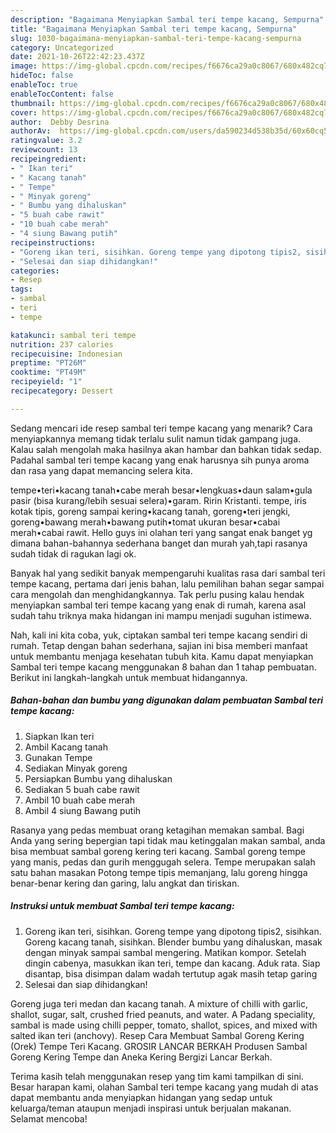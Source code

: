 ```yaml
---
description: "Bagaimana Menyiapkan Sambal teri tempe kacang, Sempurna"
title: "Bagaimana Menyiapkan Sambal teri tempe kacang, Sempurna"
slug: 1030-bagaimana-menyiapkan-sambal-teri-tempe-kacang-sempurna
category: Uncategorized
date: 2021-10-26T22:42:23.437Z
image: https://img-global.cpcdn.com/recipes/f6676ca29a0c8067/680x482cq70/sambal-teri-tempe-kacang-foto-resep-utama.jpg
hideToc: false
enableToc: true
enableTocContent: false
thumbnail: https://img-global.cpcdn.com/recipes/f6676ca29a0c8067/680x482cq70/sambal-teri-tempe-kacang-foto-resep-utama.jpg
cover: https://img-global.cpcdn.com/recipes/f6676ca29a0c8067/680x482cq70/sambal-teri-tempe-kacang-foto-resep-utama.jpg
author:  Debby Desrina
authorAv:  https://img-global.cpcdn.com/users/da590234d538b35d/60x60cq50/avatar.jpg
ratingvalue: 3.2
reviewcount: 13
recipeingredient:
- " Ikan teri"
- " Kacang tanah"
- " Tempe"
- " Minyak goreng"
- " Bumbu yang dihaluskan"
- "5 buah cabe rawit"
- "10 buah cabe merah"
- "4 siung Bawang putih"
recipeinstructions:
- "Goreng ikan teri, sisihkan. Goreng tempe yang dipotong tipis2, sisihkan. Goreng kacang tanah, sisihkan. Blender bumbu yang dihaluskan, masak dengan minyak sampai sambal mengering. Matikan kompor. Setelah dingin cabenya, masukkan ikan teri, tempe dan kacang. Aduk rata. Siap disantap, bisa disimpan dalam wadah tertutup agak masih tetap garing"
- "Selesai dan siap dihidangkan!"
categories:
- Resep
tags:
- sambal
- teri
- tempe

katakunci: sambal teri tempe 
nutrition: 237 calories
recipecuisine: Indonesian
preptime: "PT26M"
cooktime: "PT49M"
recipeyield: "1"
recipecategory: Dessert

---
```



Sedang mencari ide resep sambal teri tempe kacang yang menarik? Cara menyiapkannya memang tidak terlalu sulit namun tidak gampang juga. Kalau salah mengolah maka hasilnya akan hambar dan bahkan tidak sedap. Padahal sambal teri tempe kacang yang enak harusnya sih punya aroma dan rasa yang dapat memancing selera kita.


tempe•teri•kacang tanah•cabe merah besar•lengkuas•daun salam•gula pasir (bisa kurang/lebih sesuai selera)•garam. Ririn Kristanti. tempe, iris kotak tipis, goreng sampai kering•kacang tanah, goreng•teri jengki, goreng•bawang merah•bawang putih•tomat ukuran besar•cabai merah•cabai rawit. Hello guys ini olahan teri yang sangat enak banget yg dimana bahan-bahannya sederhana banget dan murah yah,tapi rasanya sudah tidak di ragukan lagi ok.

Banyak hal yang sedikit banyak mempengaruhi kualitas rasa dari sambal teri tempe kacang, pertama dari jenis bahan, lalu pemilihan bahan segar sampai cara mengolah dan menghidangkannya. Tak perlu pusing kalau hendak menyiapkan sambal teri tempe kacang yang enak di rumah, karena asal sudah tahu triknya maka hidangan ini mampu menjadi suguhan istimewa.


Nah, kali ini kita coba, yuk, ciptakan sambal teri tempe kacang sendiri di rumah. Tetap dengan bahan sederhana, sajian ini bisa memberi manfaat untuk membantu menjaga kesehatan tubuh kita. Kamu dapat menyiapkan Sambal teri tempe kacang menggunakan 8 bahan dan 1 tahap pembuatan. Berikut ini langkah-langkah untuk membuat hidangannya.

<!--inarticleads1-->

##### Bahan-bahan dan bumbu yang digunakan dalam pembuatan Sambal teri tempe kacang:

1. Siapkan  Ikan teri
1. Ambil  Kacang tanah
1. Gunakan  Tempe
1. Sediakan  Minyak goreng
1. Persiapkan  Bumbu yang dihaluskan
1. Sediakan 5 buah cabe rawit
1. Ambil 10 buah cabe merah
1. Ambil 4 siung Bawang putih


Rasanya yang pedas membuat orang ketagihan memakan sambal. Bagi Anda yang sering bepergian tapi tidak mau ketinggalan makan sambal, anda bisa membuat sambal goreng kering teri kacang. Sambal goreng tempe yang manis, pedas dan gurih menggugah selera. Tempe merupakan salah satu bahan masakan Potong tempe tipis memanjang, lalu goreng hingga benar-benar kering dan garing, lalu angkat dan tiriskan. 

<!--inarticleads2-->

##### Instruksi untuk membuat Sambal teri tempe kacang:

1. Goreng ikan teri, sisihkan. Goreng tempe yang dipotong tipis2, sisihkan. Goreng kacang tanah, sisihkan. Blender bumbu yang dihaluskan, masak dengan minyak sampai sambal mengering. Matikan kompor. Setelah dingin cabenya, masukkan ikan teri, tempe dan kacang. Aduk rata. Siap disantap, bisa disimpan dalam wadah tertutup agak masih tetap garing
1. Selesai dan siap dihidangkan!

Goreng juga teri medan dan kacang tanah. A mixture of chilli with garlic, shallot, sugar, salt, crushed fried peanuts, and water. A Padang speciality, sambal is made using chilli pepper, tomato, shallot, spices, and mixed with salted ikan teri (anchovy). Resep Cara Membuat Sambal Goreng Kering (Orek) Tempe Teri Kacang. GROSIR LANCAR BERKAH Produsen Sambal Goreng Kering Tempe dan Aneka Kering Bergizi Lancar Berkah. 

Terima kasih telah menggunakan resep yang tim kami tampilkan di sini. Besar harapan kami, olahan Sambal teri tempe kacang yang mudah di atas dapat membantu anda menyiapkan hidangan yang sedap untuk keluarga/teman ataupun menjadi inspirasi untuk berjualan makanan. Selamat mencoba!
